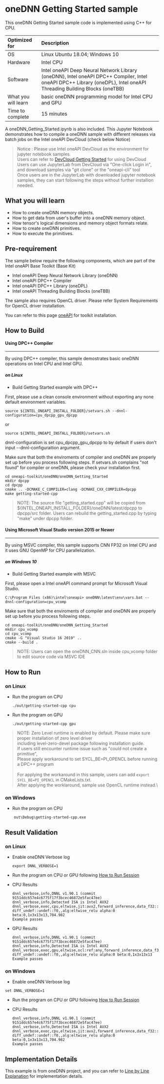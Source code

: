 # oneDNN Getting Started sample
 This oneDNN Getting Started sample code is implemented using C++ for CPU.

| Optimized for                       | Description
|:---                               |:---
| OS                                | Linux Ubuntu 18.04; Windows 10
| Hardware                          | Intel CPU
| Software                          | Intel oneAPI Deep Neural Network Library (oneDNN), Intel oneAPI DPC++ Compiler, Intel oneAPI DPC++ Library (oneDPL), Intel oneAPI Threading Building Blocks (oneTBB)
| What you will learn               | basic oneDNN programming model for Intel CPU and GPU
| Time to complete                  | 15 minutes

A oneDNN_Getting_Started.ipynb is also included.
This Jupyter Notebook demonstrates how to compile a oneDNN sample with different releases via batch jobs on the Intel oneAPI DevCloud (check below Notice)
>  Notice : Please use Intel oneAPI DevCloud as the environment for jupyter notebook samples. \
Users can refer to [DevCloud Getting Started](https://devcloud.intel.com/oneapi/get-started/) for using DevCloud \
Users can use JupyterLab from DevCloud via "One-click Login in", and download samples via "git clone" or the "oneapi-cli" tool \
Once users are in the JupyterLab with downloaded jupyter notebook samples, they can start following the steps without further installion needed.


## What you will learn
* How to create oneDNN memory objects.
* How to get data from user's buffer into a oneDNN memory object.
* How tensor's logical dimensions and memory object formats relate.
* How to create oneDNN primitives.
* How to execute the primitives.

## Pre-requirement

The sample below require the following components, which are part of the Intel oneAPI Base Toolkit (Base Kit)

* Intel oneAPI Deep Neural Network Library (oneDNN)
* Intel oneAPI DPC++ Compiler
* Intel oneAPI DPC++ Library (oneDPL)
* Intel oneAPI Threading Building Blocks (oneTBB)

The sample also requires OpenCL driver. Please refer System Requirements for OpenCL driver installation.

You can refer to this page [oneAPI](https://software.intel.com/en-us/oneapi) for toolkit installation.


## How to Build

#### Using DPC++ Compiler

------

By using DPC++ compiler, this sample demostrates basic oneDNN operations on Intel CPU and Intel GPU.

##### on Linux

- Build Getting Started example with DPC++

 First, please use a clean console environment without exporting any none default environment variables.
```
source ${INTEL_ONEAPI_INSTALL_FOLDER}/setvars.sh --dnnl-configuration=cpu_dpcpp_gpu_dpcpp
```
or
```
source ${INTEL_ONEAPI_INSTALL_FOLDER}/setvars.sh
```
  dnnl-configuration is set cpu_dpcpp_gpu_dpcpp to by default if users don't input --dnnl-configuraition argument.

  Make sure that both the enviroments of compiler and oneDNN are properly set up before you process following steps.
  If setvars.sh complains "not found" for compiler or oneDNN, please check your installation first.

```
cd oneapi-toolkit/oneDNN/oneDNN_Getting_Started
mkdir dpcpp
cd dpcpp
cmake .. -DCMAKE_C_COMPILER=clang -DCMAKE_CXX_COMPILER=dpcpp
make getting-started-cpp
```

> NOTE: The source file "getting_started.cpp" will be copied from ${INTEL_ONEAPI_INSTALL_FOLDER}/oneDNN/latest/dpcpp to dpcpp/src folder.
Users can rebuild the getting_started.cpp by typing "make" under dpcpp folder.


#### Using Microsoft Visual Studio version 2015 or Newer

------

By using MSVC compiler, this sample supports CNN FP32 on Intel CPU and it uses GNU OpenMP for CPU parallelization.

##### on Windows 10

- Build Getting Started  example with MSVC

 First, please open a Intel oneAPI command prompt for Microsoft Visual Studio.
```
C:\Program Files (x86)\intel\oneapi> oneDNN\latest\env\vars.bat --dnnl-configuration=cpu_vcomp
```
  Make sure that both the enviroments of compiler and oneDNN are properly set up before you process following steps.

```
cd oneapi-toolkit/oneDNN/oneDNN_Getting_Started
mkdir cpu_vcomp
cd cpu_vcomp
cmake -G "Visual Studio 16 2019" ..
cmake --build .
```

> NOTE: Users can open the oneDNN_CNN.sln inside cpu_vcomp folder to edit source code via MSVC IDE

## How to Run

### on Linux
- Run the program  on CPU
  ```
  ./out/getting-started-cpp cpu
  ```
- Run the program  on GPU
  ```
  ./out/getting-started-cpp gpu
  ```
>  NOTE: Zero Level runtime is enabled by default. Please make sure proper installation of zero level driver \
including level-zero-devel package following installation guide. \
If users still encounter runtime issue such as "could not create a primitive", \
Please apply workaround to set SYCL_BE=PI_OPENCL before running a DPC++ program \
 \
For applying the workaround in this sample, users can add `export SYCL_BE=PI_OPENCL` in CMakeLists.txt. \
After applying the worklaround, sample use OpenCL runtime instead.\

### on Windows


- Run the program  on CPU
```
    out\Debug\getting-started-cpp.exe
```




## Result Validation

### on Linux

- Enable oneDNN Verbose log

  ```
  export DNNL_VERBOSE=1
  ```

- Run the program on CPU or GPU following [How to Run Session](#how-to-run)

- CPU Results
  ```
  dnnl_verbose,info,DNNL v1.90.1 (commit 9151ddc657e4c6775f17f3bcec46872e5fac47ee)
  dnnl_verbose,info,Detected ISA is Intel AVX2
  dnnl_verbose,exec,cpu,eltwise,jit:avx2,forward_inference,data_f32::blocked:acdb:f0 diff_undef::undef::f0,,alg:eltwise_relu alpha:0 beta:0,1x3x13x13,704.982
  Example passes
  ```

- GPU Results
  ```
  dnnl_verbose,info,DNNL v1.90.1 (commit 9151ddc657e4c6775f17f3bcec46872e5fac47ee)
  dnnl_verbose,info,Detected ISA is Intel AVX2
  dnnl_verbose,exec,gpu,eltwise,ocl:ref:any,forward_inference,data_f32::blocked:acdb:f0 diff_undef::undef::f0,,alg:eltwise_relu alpha:0 beta:0,1x3x13x13
  Example passes
  ```

### on Windows

- Enable oneDNN Verbose log

```
set DNNL_VERBOSE=1

```

- Run the program on CPU or GPU following [How to Run Session](#how-to-run)

- CPU Results
  ```
  dnnl_verbose,info,DNNL v1.90.1 (commit 9151ddc657e4c6775f17f3bcec46872e5fac47ee)
  dnnl_verbose,info,Detected ISA is Intel AVX2
  dnnl_verbose,exec,cpu,eltwise,jit:avx2,forward_inference,data_f32::blocked:acdb:f0 diff_undef::undef::f0,,alg:eltwise_relu alpha:0 beta:0,1x3x13x13,704.982
  Example passes
  ```

## Implementation Details

  This example is from oneDNN project, and you can refer to [Line by Line Explanation](https://oneapi-src.github.io/oneDNN/getting_started_cpp.html) for implementation details.


